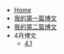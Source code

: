 
* [Home](/)
* [我的第一篇博文](MyFirstPage.md)
* [我的第二篇博文](second_page.md)
* 4月博文
    * [4.1](April/4.1.md)
